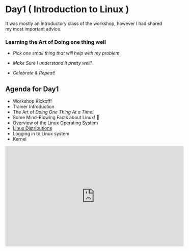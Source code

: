 # Day1 ( Introduction to Linux )


It was mostly an Introductory class of the workshop, however I had shared my most important advice.

### Learning the Art of Doing one thing well

- _Pick one small thing that will help with my problem_

- _Make Sure I understand it pretty well!_

- _Celebrate & Repeat!_


## Agenda for Day1


- Workshop Kickoff!
- Trainer Introduction
- The Art of *Doing One Thing At a Time!*
- Some Mind-Blowing Facts about Linux! 🤯
- Overview of the Linux Operating System
- <a href="https://upload.wikimedia.org/wikipedia/commons/1/1b/Linux_Distribution_Timeline.svg" target="_blank">Linux Distributions</a>
- Logging in to Linux system
- Kernel




<iframe width="560" height="315" src="https://www.youtube.com/embed/cJsVxEpJy3U" frameborder="0" allow="accelerometer; autoplay; encrypted-media; gyroscope; picture-in-picture" allowfullscreen></iframe>
